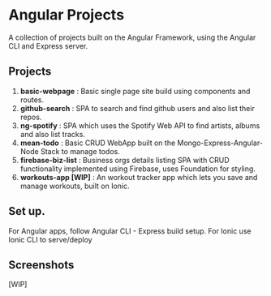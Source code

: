 # Angular Projects

A collection of projects built on the Angular Framework, using the Angular CLI and Express server.

## Projects
1. **basic-webpage** : Basic single page site build using components and routes.
2. **github-search** : SPA to search and find github users and also list their repos.
3. **ng-spotify** : SPA which uses the Spotify Web API to find artists, albums and also list tracks.
4. **mean-todo** : Basic CRUD WebApp built on the Mongo-Express-Angular-Node Stack to manage todos.
5. **firebase-biz-list** : Business orgs details listing SPA with CRUD functionality implemented using Firebase, uses Foundation for styling.
6. **workouts-app [WIP]** : An workout tracker app which lets you save and manage workouts, built on Ionic.

## Set up.
For Angular apps, follow Angular CLI - Express build setup. For Ionic use Ionic CLI to serve/deploy

## Screenshots
[WIP]
